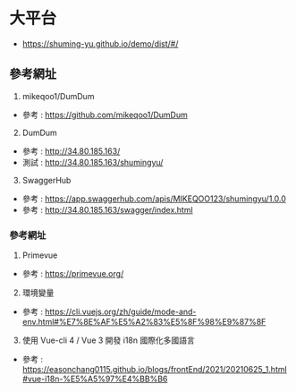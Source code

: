 # 大平台
- https://shuming-yu.github.io/demo/dist/#/

## 參考網址

1. mikeqoo1/DumDum
- 參考 : https://github.com/mikeqoo1/DumDum

2. DumDum
- 參考 : http://34.80.185.163/
- 測試 : http://34.80.185.163/shumingyu/

3. SwaggerHub
- 參考 : https://app.swaggerhub.com/apis/MIKEQOO123/shumingyu/1.0.0
- 參考 : http://34.80.185.163/swagger/index.html

### 參考網址

1. Primevue
- 參考 : https://primevue.org/

2. 環境變量
- 參考 : https://cli.vuejs.org/zh/guide/mode-and-env.html#%E7%8E%AF%E5%A2%83%E5%8F%98%E9%87%8F

3. 使用 Vue-cli 4 / Vue 3 開發 i18n 國際化多國語言
- 參考 : https://easonchang0115.github.io/blogs/frontEnd/2021/20210625_1.html#vue-i18n-%E5%A5%97%E4%BB%B6